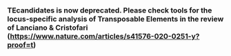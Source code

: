 ### TEcandidates is now deprecated. Please check tools for the locus-specific analysis of Transposable Elements in the review of Lanciano & Cristofari (https://www.nature.com/articles/s41576-020-0251-y?proof=t) 
